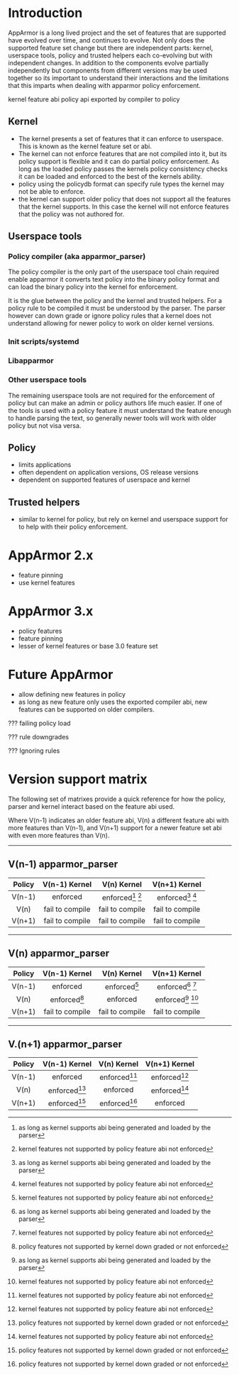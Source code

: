 # Introduction

AppArmor is a long lived project and the set of features that are supported have evolved over time, and continues to evolve. Not only does the supported feature set change but there are independent parts: kernel, userspace tools, policy and trusted helpers each co-evolving but with independent changes. In addition to the components evolve partially independently but components from different versions may be used together so its important to understand their interactions and the limitations that this imparts when dealing with apparmor policy enforcement.

kernel feature abi
policy api exported by compiler to policy

## Kernel
- The kernel presents a set of features that it can enforce to userspace. This is known as the kernel feature set or abi.
- The kernel can not enforce features that are not compiled into it, but its policy support is flexible and it can do partial policy enforcement. As long as the loaded policy passes the kernels policy consistency checks it can be loaded and enforced to the best of the kernels ability.
- policy using the policydb format can specify rule types the kernel may not be able to enforce.
- the kernel can support older policy that does not support all the features that the kernel supports. In this case the kernel will not enforce features that the policy was not authored for.

## Userspace tools

### Policy compiler (aka apparmor_parser)
The policy compiler is the only part of the userspace tool chain required enable apparmor it converts text policy into the binary policy format and can load the binary policy into the kernel for enforcement.

It is the glue between the policy and the kernel and trusted helpers. For a policy rule to be compiled it must be understood by the parser. The parser however can down grade or ignore policy rules that a kernel does not understand allowing for newer policy to work on older kernel versions.

### Init scripts/systemd

### Libapparmor

### Other userspace tools
The remaining userspace tools are not required for the enforcement of policy but can make an admin or policy authors life much easier. If one of the tools is used with a policy feature it must understand the feature enough to handle parsing the text, so generally newer tools will work with older policy but not visa versa.

## Policy
- limits applications
- often dependent on application versions, OS release versions
- dependent on supported features of userspace and kernel

## Trusted helpers
- similar to kernel for policy, but rely on kernel and userspace support for to help with their policy enforcement.

# AppArmor 2.x
- feature pinning
- use kernel features

# AppArmor 3.x
- policy features
- feature pinning
- lesser of kernel features or base 3.0 feature set

# Future AppArmor
- allow defining new features in policy
- as long as new feature only uses the exported compiler abi, new features can be supported on older compilers.

??? failing policy load

??? rule downgrades

??? Ignoring rules

# Version support matrix

The following set of matrixes provide a quick reference for how the policy, parser and kernel interact based on the feature abi used.

Where V(n-1) indicates an older feature abi, V(n) a different feature abi with more features than V(n-1), and V(n+1) support for a newer feature set abi with even more features than V(n).

---

## V(n-1) apparmor_parser

| Policy   | V(n-1) Kernel   | V(n) Kernel       | V(n+1) Kernel     |
|:--------:|:---------------:|:-----------------:|:-----------------:|
| V(n-1)   | enforced        | enforced[^1] [^3] | enforced[^1] [^3] |
| V(n)     | fail to compile | fail to compile   | fail to compile   |
| V(n+1)   | fail to compile | fail to compile   | fail to compile   |

---

## V(n) apparmor_parser

| Policy   | V(n-1) Kernel   | V(n) Kernel     | V(n+1) Kernel     |
|:--------:|:---------------:|:---------------:|:-----------------:|
| V(n-1)   | enforced        | enforced[^3]    | enforced[^1] [^3] |
| V(n)     | enforced[^2]    | enforced        | enforced[^1] [^3] |
| V(n+1)   | fail to compile | fail to compile | fail to compile   |

---

## V.(n+1) apparmor_parser

| Policy   | V(n-1) Kernel | V(n) Kernel | V(n+1) Kernel |
|:--------:|:------------:|:------------:|:-------------:|
| V(n-1)   | enforced     | enforced[^3] | enforced[^3]  |
| V(n)     | enforced[^2] | enforced     | enforced[^3]  |
| V(n+1)   | enforced[^2] | enforced[^2] | enforced      |

[^1]: as long as kernel supports abi being generated and loaded by the parser

[^2]: policy features not supported by kernel down graded or not enforced 

[^3]: kernel features not supported by policy feature abi not enforced


